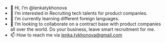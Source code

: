 - 👋 Hi, I’m @lenkatykhonova
- 👀 I’m interested in Recruiting tech talents for product companies.
- 🌱 I’m currently learning different foreign languages. 
- 💞️ I’m looking to collaborate on a contract base with product companies all over the world. Do your business, leave smart recruitment for me. 
- 📫 How to reach me via lenka.tykhonova@gmail.com

<!---
lenkatykhonova/lenkatykhonova is a ✨ special ✨ repository because its `README.md` (this file) appears on your GitHub profile.
You can click the Preview link to take a look at your changes.
--->
